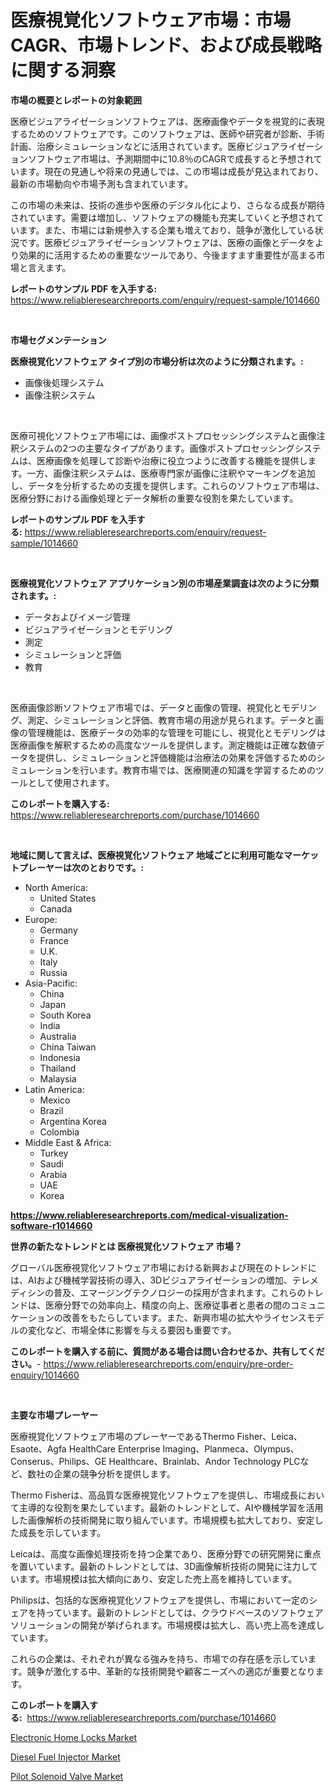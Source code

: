 <p><h1>医療視覚化ソフトウェア市場：市場CAGR、市場トレンド、および成長戦略に関する洞察</h1></p><p><strong>市場の概要とレポートの対象範囲</strong></p>
<p><p>医療ビジュアライゼーションソフトウェアは、医療画像やデータを視覚的に表現するためのソフトウェアです。このソフトウェアは、医師や研究者が診断、手術計画、治療シミュレーションなどに活用されています。医療ビジュアライゼーションソフトウェア市場は、予測期間中に10.8％のCAGRで成長すると予想されています。現在の見通しや将来の見通しでは、この市場は成長が見込まれており、最新の市場動向や市場予測も含まれています。</p><p>この市場の未来は、技術の進歩や医療のデジタル化により、さらなる成長が期待されています。需要は増加し、ソフトウェアの機能も充実していくと予想されています。また、市場には新規参入する企業も増えており、競争が激化している状況です。医療ビジュアライゼーションソフトウェアは、医療の画像とデータをより効果的に活用するための重要なツールであり、今後ますます重要性が高まる市場と言えます。</p></p>
<p><strong>レポートのサンプル PDF を入手する:</strong> <a href="https://www.reliableresearchreports.com/enquiry/request-sample/1014660">https://www.reliableresearchreports.com/enquiry/request-sample/1014660</a></p>
<p>&nbsp;</p>
<p><strong>市場セグメンテーション</strong></p>
<p><strong>医療視覚化ソフトウェア タイプ別の市場分析は次のように分類されます。:</strong></p>
<p><ul><li>画像後処理システム</li><li>画像注釈システム</li></ul></p>
<p>&nbsp;</p>
<p><p>医療可視化ソフトウェア市場には、画像ポストプロセッシングシステムと画像注釈システムの2つの主要なタイプがあります。画像ポストプロセッシングシステムは、医療画像を処理して診断や治療に役立つように改善する機能を提供します。一方、画像注釈システムは、医療専門家が画像に注釈やマーキングを追加し、データを分析するための支援を提供します。これらのソフトウェア市場は、医療分野における画像処理とデータ解析の重要な役割を果たしています。</p></p>
<p><strong>レポートのサンプル PDF を入手する:</strong>&nbsp;<a href="https://www.reliableresearchreports.com/enquiry/request-sample/1014660">https://www.reliableresearchreports.com/enquiry/request-sample/1014660</a></p>
<p>&nbsp;</p>
<p><strong> 医療視覚化ソフトウェア アプリケーション別の市場産業調査は次のように分類されます。:</strong></p>
<p><ul><li>データおよびイメージ管理</li><li>ビジュアライゼーションとモデリング</li><li>測定</li><li>シミュレーションと評価</li><li>教育</li></ul></p>
<p>&nbsp;</p>
<p><p>医療画像診断ソフトウェア市場では、データと画像の管理、視覚化とモデリング、測定、シミュレーションと評価、教育市場の用途が見られます。データと画像の管理機能は、医療データの効率的な管理を可能にし、視覚化とモデリングは医療画像を解釈するための高度なツールを提供します。測定機能は正確な数値データを提供し、シミュレーションと評価機能は治療法の効果を評価するためのシミュレーションを行います。教育市場では、医療関連の知識を学習するためのツールとして使用されます。</p></p>
<p><strong>このレポートを購入する:</strong>&nbsp; <a href="https://www.reliableresearchreports.com/purchase/1014660">https://www.reliableresearchreports.com/purchase/1014660</a></p>
<p>&nbsp;</p>
<p><strong>地域に関して言えば、医療視覚化ソフトウェア 地域ごとに利用可能なマーケットプレーヤーは次のとおりです。:</strong></p>
<p><ul>
    <li>
        North America:
        <ul>
            <li>United States</li>
            <li>Canada</li>
        </ul>
    </li>
    <li>
        Europe:
        <ul>
            <li>Germany</li>
            <li>France</li>
            <li>U.K.</li>
            <li>Italy</li>
            <li>Russia</li>
        </ul>
    </li>
    <li>
        Asia-Pacific:
        <ul>
            <li>China</li>
            <li>Japan</li>
            <li>South Korea</li>
            <li>India</li>
            <li>Australia</li>
            <li>China Taiwan</li>
            <li>Indonesia</li>
            <li>Thailand</li>
            <li>Malaysia</li>
        </ul>
    </li>
    <li>
        Latin America:
        <ul>
            <li>Mexico</li>
            <li>Brazil</li>
            <li>Argentina Korea</li>
            <li>Colombia</li>
        </ul>
    </li>
    <li>
        Middle East & Africa:
        <ul>
            <li>Turkey</li>
            <li>Saudi</li>
            <li>Arabia</li>
            <li>UAE</li>
            <li>Korea</li>
        </ul>
    </li>
    </ul></p>
<p><strong><a href="https://www.reliableresearchreports.com/medical-visualization-software-r1014660">https://www.reliableresearchreports.com/medical-visualization-software-r1014660</a></strong>&nbsp;</p>
<p><strong>世界の新たなトレンドとは 医療視覚化ソフトウェア 市場？</strong></p>
<p><p>グローバル医療視覚化ソフトウェア市場における新興および現在のトレンドには、AIおよび機械学習技術の導入、3Dビジュアライゼーションの増加、テレメディシンの普及、エマージングテクノロジーの採用が含まれます。これらのトレンドは、医療分野での効率向上、精度の向上、医療従事者と患者の間のコミュニケーションの改善をもたらしています。また、新興市場の拡大やライセンスモデルの変化など、市場全体に影響を与える要因も重要です。</p></p>
<p><strong>このレポートを購入する前に、質問がある場合は問い合わせるか、共有してください。</strong>- <a href="https://www.reliableresearchreports.com/enquiry/pre-order-enquiry/1014660">https://www.reliableresearchreports.com/enquiry/pre-order-enquiry/1014660</a></p>
<p>&nbsp;</p>
<p><strong>主要な市場プレーヤー</strong></p>
<p><p>医療視覚化ソフトウェア市場のプレーヤーであるThermo Fisher、Leica、Esaote、Agfa HealthCare Enterprise Imaging、Planmeca、Olympus、Conserus、Philips、GE Healthcare、Brainlab、Andor Technology PLCなど、数社の企業の競争分析を提供します。</p><p>Thermo Fisherは、高品質な医療視覚化ソフトウェアを提供し、市場成長において主導的な役割を果たしています。最新のトレンドとして、AIや機械学習を活用した画像解析の技術開発に取り組んでいます。市場規模も拡大しており、安定した成長を示しています。</p><p>Leicaは、高度な画像処理技術を持つ企業であり、医療分野での研究開発に重点を置いています。最新のトレンドとしては、3D画像解析技術の開発に注力しています。市場規模は拡大傾向にあり、安定した売上高を維持しています。</p><p>Philipsは、包括的な医療視覚化ソフトウェアを提供し、市場において一定のシェアを持っています。最新のトレンドとしては、クラウドベースのソフトウェアソリューションの開発が挙げられます。市場規模は拡大し、高い売上高を達成しています。</p><p>これらの企業は、それぞれが異なる強みを持ち、市場での存在感を示しています。競争が激化する中、革新的な技術開発や顧客ニーズへの適応が重要となります。</p></p>
<p><strong>このレポートを購入する:</strong>&nbsp;&nbsp;<a href="https://www.reliableresearchreports.com/purchase/1014660">https://www.reliableresearchreports.com/purchase/1014660</a></p>
<p><p><a href="https://acidic-farm-354.notion.site/Electronic-Home-Locks-Market-Size-Reveals-the-Best-Marketing-Channels-In-Global-Industry-3a028df73f614ce4bc67bed4b09f03b0">Electronic Home Locks Market</a></p><p><a href="https://view.publitas.com/reportprime-1/diesel-fuel-injector-market-size-cagr-trends-2024-2030/">Diesel Fuel Injector Market</a></p><p><a href="https://glittery-fuchsia-86a.notion.site/Pilot-Solenoid-Valve-Market-The-Key-To-Successful-Business-Strategy-Forecast-Till-2031-cfdf7c53010a4a0d970592df2c7251b2">Pilot Solenoid Valve Market</a></p></p>